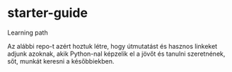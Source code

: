 # starter-guide
Learning path

Az alábbi repo-t azért hoztuk létre, hogy útmutatást és hasznos linkeket adjunk azoknak, akik Python-nal képzelik el a jövőt és tanulni szeretnének, sőt, munkát keresni a későbbiekben.
